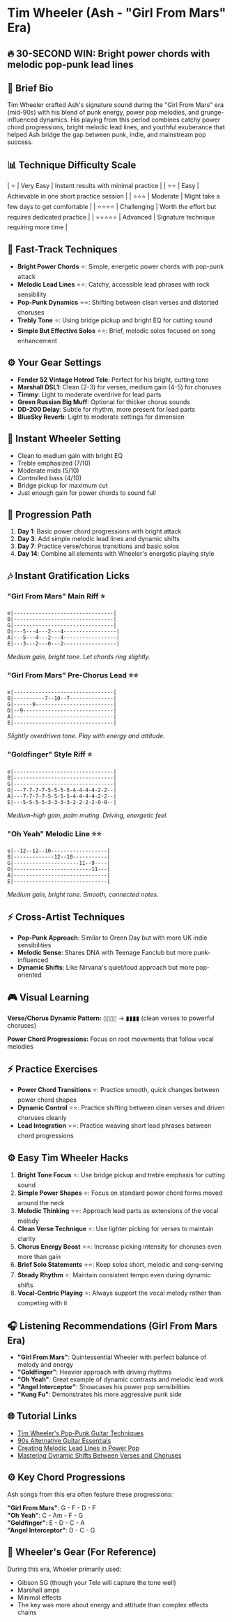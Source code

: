 # Tim Wheeler (Ash - "Girl From Mars" Era)

## 🔥 30-SECOND WIN: Bright power chords with melodic pop-punk lead lines

## 🎸 Brief Bio
Tim Wheeler crafted Ash's signature sound during the "Girl From Mars" era (mid-90s) with his blend of punk energy, power pop melodies, and grunge-influenced dynamics. His playing from this period combines catchy power chord progressions, bright melodic lead lines, and youthful exuberance that helped Ash bridge the gap between punk, indie, and mainstream pop success.

## 📊 Technique Difficulty Scale
| ⭐ | Very Easy | Instant results with minimal practice |
| ⭐⭐ | Easy | Achievable in one short practice session |
| ⭐⭐⭐ | Moderate | Might take a few days to get comfortable |
| ⭐⭐⭐⭐ | Challenging | Worth the effort but requires dedicated practice |
| ⭐⭐⭐⭐⭐ | Advanced | Signature technique requiring more time |

## 🚀 Fast-Track Techniques
- **Bright Power Chords** ⭐: Simple, energetic power chords with pop-punk attack
- **Melodic Lead Lines** ⭐⭐: Catchy, accessible lead phrases with rock sensibility
- **Pop-Punk Dynamics** ⭐⭐: Shifting between clean verses and distorted choruses
- **Trebly Tone** ⭐: Using bridge pickup and bright EQ for cutting sound
- **Simple But Effective Solos** ⭐⭐: Brief, melodic solos focused on song enhancement

## ⚙️ Your Gear Settings
- **Fender 52 Vintage Hotrod Tele**: Perfect for his bright, cutting tone
- **Marshall DSL1**: Clean (2-3) for verses, medium gain (4-5) for choruses
- **Timmy**: Light to moderate overdrive for lead parts
- **Green Russian Big Muff**: Optional for thicker chorus sounds
- **DD-200 Delay**: Subtle for rhythm, more present for lead parts
- **BlueSky Reverb**: Light to moderate settings for dimension

## 📱 Instant Wheeler Setting
- Clean to medium gain with bright EQ
- Treble emphasized (7/10)
- Moderate mids (5/10)
- Controlled bass (4/10)
- Bridge pickup for maximum cut
- Just enough gain for power chords to sound full

## 🔄 Progression Path
1. **Day 1**: Basic power chord progressions with bright attack
2. **Day 3**: Add simple melodic lead lines and dynamic shifts
3. **Day 7**: Practice verse/chorus transitions and basic solos
4. **Day 14**: Combine all elements with Wheeler's energetic playing style

## 🎶 Instant Gratification Licks

### "Girl From Mars" Main Riff ⭐
```tab
e|--------------------------------|
B|--------------------------------|
G|--------------------------------|
D|---5---4---2---4-----------------|
A|---5---4---2---4-----------------|
E|---3---2---0---2-----------------|
```
*Medium gain, bright tone. Let chords ring slightly.*

### "Girl From Mars" Pre-Chorus Lead ⭐⭐
```tab
e|--------------------------------|
B|----------7--10--7--------------|
G|------9-------------------------|
D|--9-----------------------------|
A|--------------------------------|
E|--------------------------------|
```
*Slightly overdriven tone. Play with energy and attitude.*

### "Goldfinger" Style Riff ⭐
```tab
e|--------------------------------|
B|--------------------------------|
G|--------------------------------|
D|---7-7-7-7-5-5-5-5-4-4-4-4-2-2--|
A|---7-7-7-7-5-5-5-5-4-4-4-4-2-2--|
E|---5-5-5-5-3-3-3-3-2-2-2-2-0-0--|
```
*Medium-high gain, palm muting. Driving, energetic feel.*

### "Oh Yeah" Melodic Line ⭐⭐
```tab
e|--12--12--10------------------|
B|-------------12--10-----------|
G|---------------------11--9----|
D|-------------------------11---|
A|------------------------------|
E|------------------------------|
```
*Medium gain, bright tone. Smooth, connected notes.*

## ⚡ Cross-Artist Techniques
- **Pop-Punk Approach**: Similar to Green Day but with more UK indie sensibilities
- **Melodic Sense**: Shares DNA with Teenage Fanclub but more punk-influenced
- **Dynamic Shifts**: Like Nirvana's quiet/loud approach but more pop-oriented

## 🎮 Visual Learning
**Verse/Chorus Dynamic Pattern:**
▯▯▯▯ → ▮▮▮▮ (clean verses to powerful choruses)

**Power Chord Progressions:**
Focus on root movements that follow vocal melodies

## ⚡ Practice Exercises
- **Power Chord Transitions** ⭐: Practice smooth, quick changes between power chord shapes
- **Dynamic Control** ⭐⭐: Practice shifting between clean verses and driven choruses cleanly
- **Lead Integration** ⭐⭐: Practice weaving short lead phrases between chord progressions

## ⚙️ Easy Tim Wheeler Hacks
1. **Bright Tone Focus** ⭐: Use bridge pickup and treble emphasis for cutting sound
2. **Simple Power Shapes** ⭐: Focus on standard power chord forms moved around the neck
3. **Melodic Thinking** ⭐⭐: Approach lead parts as extensions of the vocal melody
4. **Clean Verse Technique** ⭐: Use lighter picking for verses to maintain clarity
5. **Chorus Energy Boost** ⭐⭐: Increase picking intensity for choruses even more than gain
6. **Brief Solo Statements** ⭐⭐: Keep solos short, melodic and song-serving
7. **Steady Rhythm** ⭐: Maintain consistent tempo even during dynamic shifts
8. **Vocal-Centric Playing** ⭐: Always support the vocal melody rather than competing with it

## 🎧 Listening Recommendations (Girl From Mars Era)
- **"Girl From Mars"**: Quintessential Wheeler with perfect balance of melody and energy
- **"Goldfinger"**: Heavier approach with driving rhythms
- **"Oh Yeah"**: Great example of dynamic contrasts and melodic lead work
- **"Angel Interceptor"**: Showcases his power pop sensibilities
- **"Kung Fu"**: Demonstrates his more aggressive punk side

## 🌐 Tutorial Links
- [Tim Wheeler's Pop-Punk Guitar Techniques](https://www.youtube.com/wheeler-pop-punk-techniques)
- [90s Alternative Guitar Essentials](https://www.premierguitar.com/90s-alt-guitar)
- [Creating Melodic Lead Lines in Power Pop](https://www.guitarworld.com/melodic-power-pop)
- [Mastering Dynamic Shifts Between Verses and Choruses](https://www.ultimate-guitar.com/dynamic-verse-chorus)

## ⚙️ Key Chord Progressions
Ash songs from this era often feature these progressions:

**"Girl From Mars"**: G - F - D - F  
**"Oh Yeah"**: C - Am - F - G  
**"Goldfinger"**: E - D - C - A  
**"Angel Interceptor"**: D - C - G

## 🎸 Wheeler's Gear (For Reference)
During this era, Wheeler primarily used:
- Gibson SG (though your Tele will capture the tone well)
- Marshall amps
- Minimal effects
- The key was more about energy and attitude than complex effects chains